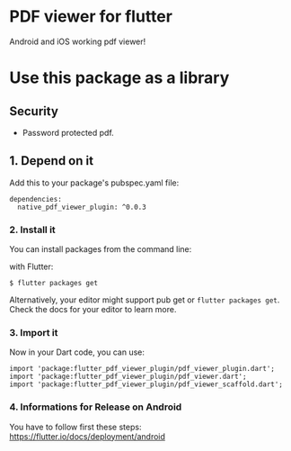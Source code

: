 # PDF viewer for flutter

Android and iOS working pdf viewer!

# Use this package as a library

## Security
-   Password protected pdf.

## 1. Depend on it

Add this to your package's pubspec.yaml file:

```
dependencies:
  native_pdf_viewer_plugin: ^0.0.3
```


### 2. Install it

You can install packages from the command line:

with Flutter:

```
$ flutter packages get
```

Alternatively, your editor might support pub get or ```flutter packages get```. Check the docs for your editor to learn more.


### 3. Import it

Now in your Dart code, you can use:

```
import 'package:flutter_pdf_viewer_plugin/pdf_viewer_plugin.dart';
import 'package:flutter_pdf_viewer_plugin/pdf_viewer.dart';
import 'package:flutter_pdf_viewer_plugin/pdf_viewer_scaffold.dart';
```

### 4. Informations for Release on Android

You have to follow first these steps: https://flutter.io/docs/deployment/android
